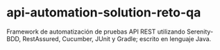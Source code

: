 # api-automation-solution-reto-qa
Framework de automatización de pruebas API REST utilizando Serenity-BDD, RestAssured, Cucumber, JUnit y Gradle; escrito en lenguaje Java.
